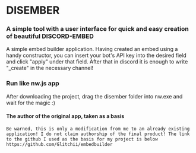 # DISEMBER
### A simple tool with a user interface for quick and easy creation of beautiful DISCORD-EMBED  
A simple embed builder application. Having created an embed using a handy constructor, you can insert your bot's API key into the desired field and click "apply" under that field. After that in discord it is enough to write "_create" in the necessary channel!  

### Run like nw.js app
After downloading the project, drag the disember folder into nw.exe and wait for the magic :)

  
#### The author of the original app, taken as a basis
`Be warned, this is only a modification from me to an already existing application! I do not claim authorship of the final product! The link to the github I used as the basis for my project is below`
`https://github.com/Glitchii/embedbuilder`  
